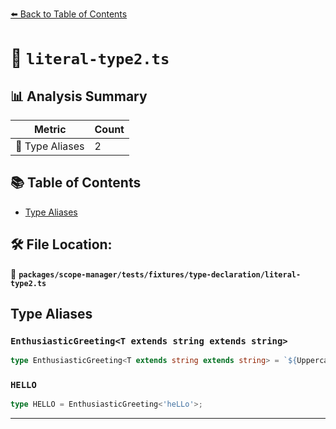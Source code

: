 [⬅️ Back to Table of Contents](../../../../../index.md)

# 📄 `literal-type2.ts`

## 📊 Analysis Summary

| Metric | Count |
|--------|-------|
| 📑 Type Aliases | 2 |

## 📚 Table of Contents

- [Type Aliases](#type-aliases)

## 🛠️ File Location:
📂 **`packages/scope-manager/tests/fixtures/type-declaration/literal-type2.ts`**

## Type Aliases

### `EnthusiasticGreeting<T extends string extends string>`

```ts
type EnthusiasticGreeting<T extends string extends string> = `${Uppercase<T>} - ${Lowercase<T>} - ${Capitalize<T>} - ${Uncapitalize<T>}`;
```

### `HELLO`

```ts
type HELLO = EnthusiasticGreeting<'heLLo'>;
```


---